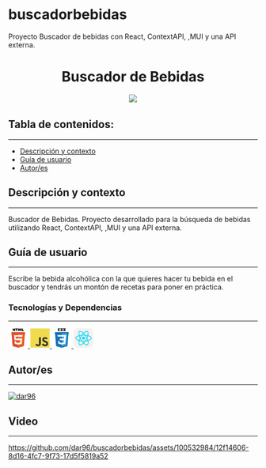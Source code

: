 # buscadorbebidas
Proyecto Buscador de bebidas con React, ContextAPI, ,MUI y una API externa.

<h1 align="center"> Buscador de Bebidas</h1>
<p align="center"><img src="[https://github.com/dar96/buscadorbebidas/assets/100532984/29932c53-949c-4fe2-bbc3-006d71eeb34a]"/></p> 

## Tabla de contenidos:
---

- [Descripción y contexto](#descripción-y-contexto)
- [Guía de usuario](#guía-de-usuario)
- [Autor/es](#autores)



## Descripción y contexto
---
Buscador de Bebidas. Proyecto desarrollado para la búsqueda de bebidas utilizando React, ContextAPI, ,MUI y una API externa.

## Guía de usuario
---
Escribe la bebida alcohólica con la que quieres hacer tu bebida en el buscador y tendrás un montón de recetas para poner en práctica.

### Tecnologías y Dependencias
---
<a href="https://www.w3.org/html/" target="_blank" rel="noreferrer"> <img src="https://raw.githubusercontent.com/devicons/devicon/master/icons/html5/html5-original-wordmark.svg" alt="html5" width="40" height="40"/> </a> <a href="https://developer.mozilla.org/en-US/docs/Web/JavaScript" target="_blank" rel="noreferrer"> <img src="https://raw.githubusercontent.com/devicons/devicon/master/icons/javascript/javascript-original.svg" alt="javascript" width="40" height="40"/> </a> <a href="https://www.w3schools.com/css/" target="_blank" rel="noreferrer"> <img src="https://raw.githubusercontent.com/devicons/devicon/master/icons/css3/css3-original-wordmark.svg" alt="css3" width="40" height="40"/> </a>
<a href="https://react.dev" target="_blank" rel="noreferrer"> <img src="https://github.com/tandpfun/skill-icons/blob/main/icons/React-Light.svg" alt="React" width="40" height="40"/> </a></p>
## Autor/es
---
<a href="https://github.com/dar96" target="_blank" rel="noreferrer"><img src="https://avatars.githubusercontent.com/u/100532984?s=400&u=9e96b8005857d1df800396d8efa80eb0ca16b45e&v=4" alt="dar96" width="40" height="40"/> </a>
## Video
---

https://github.com/dar96/buscadorbebidas/assets/100532984/12f14606-8d16-4fc7-9f73-17d5f5819a52

